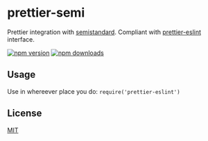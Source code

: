 # prettier-semi

Prettier integration with [semistandard][semistandard]. Compliant with [prettier-eslint][prettier-eslint] interface.

[![npm version](https://badge.fury.io/js/prettier-semi.svg)](https://badge.fury.io/js/prettier-semi)
[![npm downloads](https://img.shields.io/npm/dm/prettier-semi.svg?style=flat-square)](https://www.npmjs.com/package/prettier-semi)

## Usage
Use in whereever place you do: `require('prettier-eslint')`

## License

[MIT][mit-license]

[mit-license]:./LICENSE

[prettier-eslint]: https://github.com/prettier/prettier-eslint
[semistandard]: https://github.com/Flet/semistandard
